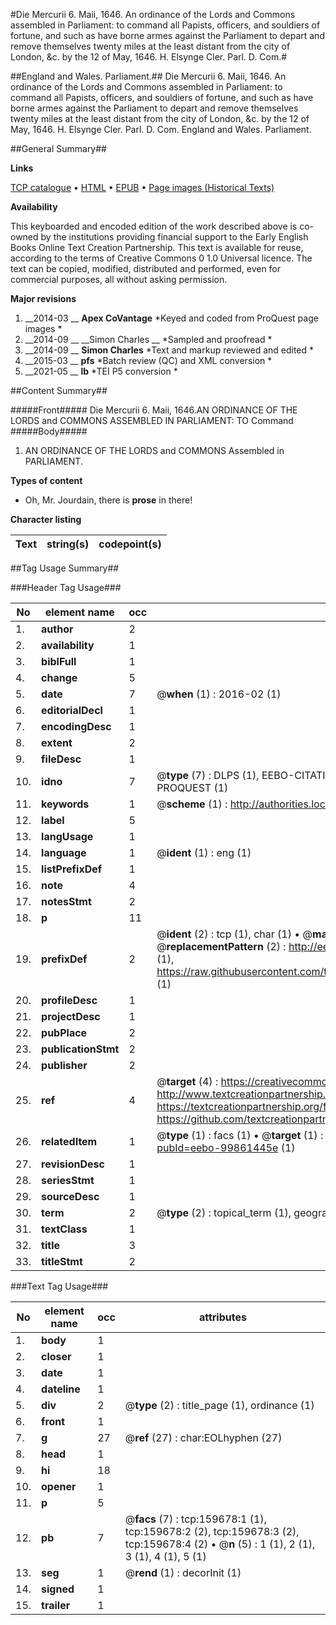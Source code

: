 #Die Mercurii 6. Maii, 1646. An ordinance of the Lords and Commons assembled in Parliament: to command all Papists, officers, and souldiers of fortune, and such as have borne armes against the Parliament to depart and remove themselves twenty miles at the least distant from the city of London, &c. by the 12 of May, 1646. H. Elsynge Cler. Parl. D. Com.#

##England and Wales. Parliament.##
Die Mercurii 6. Maii, 1646. An ordinance of the Lords and Commons assembled in Parliament: to command all Papists, officers, and souldiers of fortune, and such as have borne armes against the Parliament to depart and remove themselves twenty miles at the least distant from the city of London, &c. by the 12 of May, 1646. H. Elsynge Cler. Parl. D. Com.
England and Wales. Parliament.

##General Summary##

**Links**

[TCP catalogue](http://www.ota.ox.ac.uk/tcp/)  • 
[HTML](http://tei.it.ox.ac.uk/tcp/Texts-HTML/free/A83/A83308.html)  • 
[EPUB](http://tei.it.ox.ac.uk/tcp/Texts-EPUB/free/A83/A83308.epub) • 
[Page images (Historical Texts)](https://historicaltexts.jisc.ac.uk/eebo-99861445e)

**Availability**

This keyboarded and encoded edition of the work described above is co-owned by the
    institutions providing financial support to the Early English Books Online Text Creation
    Partnership. This text is available for reuse, according to the terms of  Creative Commons 0 1.0 Universal
    licence. The text can be copied, modified, distributed and performed, even for commercial
    purposes, all without asking permission.

**Major revisions**

1. __2014-03 __ __Apex CoVantage__ *Keyed and coded from ProQuest page images *
1. __2014-09 __ __Simon Charles __ *Sampled and proofread *
1. __2014-09 __ __Simon Charles__ *Text and markup reviewed and edited *
1. __2015-03 __ __pfs__ *Batch review (QC) and XML conversion *
1. __2021-05 __ __lb__ *TEI P5 conversion *

##Content Summary##

#####Front#####
Die Mercurii 6. Maii, 1646.AN ORDINANCE OF THE LORDS and COMMONS ASSEMBLED IN PARLIAMENT: TO Command
#####Body#####

1. AN ORDINANCE OF THE LORDS and COMMONS Assembled in PARLIAMENT.

**Types of content**

  * Oh, Mr. Jourdain, there is **prose** in there!

**Character listing**


|Text|string(s)|codepoint(s)|
|---|---|---|

##Tag Usage Summary##

###Header Tag Usage###

|No|element name|occ|attributes|
|---|---|---|---|
|1.|__author__|2||
|2.|__availability__|1||
|3.|__biblFull__|1||
|4.|__change__|5||
|5.|__date__|7| @__when__ (1) : 2016-02 (1)|
|6.|__editorialDecl__|1||
|7.|__encodingDesc__|1||
|8.|__extent__|2||
|9.|__fileDesc__|1||
|10.|__idno__|7| @__type__ (7) : DLPS (1), EEBO-CITATION (1), VID (1), EEBO-PROQUEST (1), STC (2), PROQUEST (1)|
|11.|__keywords__|1| @__scheme__ (1) : http://authorities.loc.gov/ (1)|
|12.|__label__|5||
|13.|__langUsage__|1||
|14.|__language__|1| @__ident__ (1) : eng (1)|
|15.|__listPrefixDef__|1||
|16.|__note__|4||
|17.|__notesStmt__|2||
|18.|__p__|11||
|19.|__prefixDef__|2| @__ident__ (2) : tcp (1), char (1)  •  @__matchPattern__ (2) : ([0-9\-]+):([0-9IVX]+) (1), (.+) (1)  •  @__replacementPattern__ (2) : http://eebo.chadwyck.com/downloadtiff?vid=$1&page=$2 (1), https://raw.githubusercontent.com/textcreationpartnership/Texts/master/tcpchars.xml#$1 (1)|
|20.|__profileDesc__|1||
|21.|__projectDesc__|1||
|22.|__pubPlace__|2||
|23.|__publicationStmt__|2||
|24.|__publisher__|2||
|25.|__ref__|4| @__target__ (4) : https://creativecommons.org/publicdomain/zero/1.0/ (1), http://www.textcreationpartnership.org/docs/. (1), https://textcreationpartnership.org/faq/#faq05 (1), https://github.com/textcreationpartnership (1)|
|26.|__relatedItem__|1| @__type__ (1) : facs (1)  •  @__target__ (1) : https://data.historicaltexts.jisc.ac.uk/view?pubId=eebo-99861445e (1)|
|27.|__revisionDesc__|1||
|28.|__seriesStmt__|1||
|29.|__sourceDesc__|1||
|30.|__term__|2| @__type__ (2) : topical_term (1), geographic_name (1)|
|31.|__textClass__|1||
|32.|__title__|3||
|33.|__titleStmt__|2||


###Text Tag Usage###

|No|element name|occ|attributes|
|---|---|---|---|
|1.|__body__|1||
|2.|__closer__|1||
|3.|__date__|1||
|4.|__dateline__|1||
|5.|__div__|2| @__type__ (2) : title_page (1), ordinance (1)|
|6.|__front__|1||
|7.|__g__|27| @__ref__ (27) : char:EOLhyphen (27)|
|8.|__head__|1||
|9.|__hi__|18||
|10.|__opener__|1||
|11.|__p__|5||
|12.|__pb__|7| @__facs__ (7) : tcp:159678:1 (1), tcp:159678:2 (2), tcp:159678:3 (2), tcp:159678:4 (2)  •  @__n__ (5) : 1 (1), 2 (1), 3 (1), 4 (1), 5 (1)|
|13.|__seg__|1| @__rend__ (1) : decorInit (1)|
|14.|__signed__|1||
|15.|__trailer__|1||
